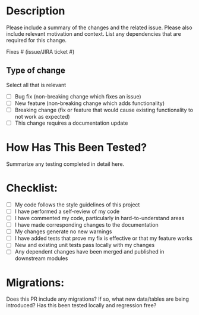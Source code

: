# Description

Please include a summary of the changes and the related issue. Please also include relevant motivation and context. List any dependencies that are required for this change.

Fixes # (issue/JIRA ticket #)

## Type of change

Select all that is relevant
- [ ] Bug fix (non-breaking change which fixes an issue)
- [ ] New feature (non-breaking change which adds functionality)
- [ ] Breaking change (fix or feature that would cause existing functionality to not work as expected)
- [ ] This change requires a documentation update

# How Has This Been Tested?

Summarize any testing completed in detail here.

# Checklist:

- [ ] My code follows the style guidelines of this project
- [ ] I have performed a self-review of my code
- [ ] I have commented my code, particularly in hard-to-understand areas
- [ ] I have made corresponding changes to the documentation
- [ ] My changes generate no new warnings
- [ ] I have added tests that prove my fix is effective or that my feature works
- [ ] New and existing unit tests pass locally with my changes
- [ ] Any dependent changes have been merged and published in downstream modules

# Migrations:

Does this PR include any migrations? If so, what new data/tables are being introduced? Has this been tested locally and regression free?
